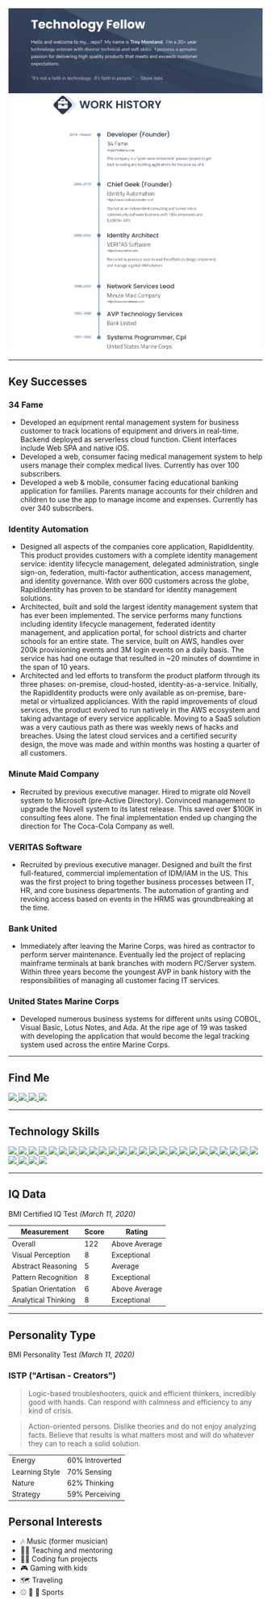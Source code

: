 <img src="github-banner.svg">
<img src="work-history.svg">

---

## Key Successes

### 34 Fame
- Developed an equipment rental management system for business customer to track locations of equipment and drivers in real-time.  Backend deployed as serverless cloud function.  Client interfaces include Web SPA and native iOS.
- Developed a web, consumer facing medical management system to help users manage their complex medical lives.  Currently has over 100 subscribers.
- Developed a web & mobile, consumer facing educational banking application for families.  Parents manage accounts for their children and children to use the app to manage income and expenses.  Currently has over 340 subscribers.

### Identity Automation
- Designed all aspects of the companies core application, RapidIdentity.  This product provides customers with a complete identity management service: identity lifecycle management, delegated administration, single sign-on, federation, multi-factor authentication, access management, and identity governance.  With over 600 customers across the globe, RapidIdentity has proven to be standard for identity management solutions.
- Architected, built and sold the largest identity management system that has ever been implemented.  The service performs many functions including identity lifecycle management, federated identity management, and application portal, for school districts and charter schools for an entire state.  The service, built on AWS, handles over 200k provisioning events and 3M login events on a daily basis.  The service has had one outage that resulted in ~20 minutes of downtime in the span of 10 years.
- Architected and led efforts to transform the product platform through its three phases:  on-premise, cloud-hosted, identity-as-a-service.  Initially, the RapidIdentity products were only available as on-premise, bare-metal or virtualized appliciances.  With the rapid improvements of cloud services, the product evolved to run natively in the AWS ecosystem and taking advantage of every service applicable.  Moving to a SaaS solution was a very cautious path as there was weekly news of hacks and breaches.  Using the latest cloud services and a certified security design, the move was made and within months was hosting a quarter of all customers.

### Minute Maid Company
- Recruited by previous executive manager.  Hired to migrate old Novell system to Microsoft (pre-Active Directory).  Convinced management to upgrade the Novell system to its latest release.  This saved over $100K in consulting fees alone.  The final implementation ended up changing the direction for The Coca-Cola Company as well.

### VERITAS Software
- Recruited by previous executive manager.  Designed and built the first full-featured, commercial implementation of IDM/IAM in the US.  This was the first project to bring together business processes between IT, HR, and core business departments.  The automation of granting and revoking access based on events in the HRMS was groundbreaking at the time.

### Bank United
- Immediately after leaving the Marine Corps, was hired as contractor to perform server maintenance.  Eventually led the project of replacing mainframe terminals at bank branches with modern PC/Server system.  Within three years become the youngest AVP in bank history with the responsibilities of managing all customer facing IT services.

### United States Marine Corps
- Developed numerous business systems for different units using COBOL, Visual Basic, Lotus Notes, and Ada.  At the ripe age of 19 was tasked with developing the application that would become the legal tracking system used across the entire Marine Corps.

---

## Find Me

<p>
  <a href="https://discordapp.com/users/377648989627219969">
    <img src="https://img.shields.io/badge/Discord-7289DA?style=for-the-badge&logo=discord&logoColor=white" />
  </a>
  <a href="https://github.com/tmoreland72">
    <img src="https://img.shields.io/badge/GitHub-100000?style=for-the-badge&logo=github&logoColor=white" />
  </a>
  <a href="https://www.linkedin.com/in/troy-moreland/">
    <img src="https://img.shields.io/badge/LinkedIn-0A66C2?style=for-the-badge&logo=linkedin&logoColor=white" />
  </a>
  <a href="https://medium.com/@graypes">
    <img src="https://img.shields.io/badge/medium-000000?style=for-the-badge&logo=medium&logoColor=white" />
  </a>
</p>

---

## Technology Skills

<p>
  <a href="https://www.algolia.com">
    <img src="https://img.shields.io/badge/algolia-5468FF?style=for-the-badge&logo=algolia&logoColor=white" />
  </a>
  <a href="https://aws.amazon.com">
    <img src="https://img.shields.io/badge/Amazon-232F3E?style=for-the-badge&logo=amazonaws&logoColor=white" />
  </a>

  <a href="https://getbootstrap.com">
    <img src="https://img.shields.io/badge/bootstrap-7952B3?style=for-the-badge&logo=bootstrap&logoColor=white" />
  </a>

  <a href="https://chartjs.org">
    <img src="https://img.shields.io/badge/chartjs-FF6384?style=for-the-badge&logo=chartdotjs&logoColor=white" />
  </a>

  <a href="https://cypress.io">
    <img src="https://img.shields.io/badge/cypress-17202C?style=for-the-badge&logo=cypress&logoColor=white" />
  </a>

  <a href="https://electronjs.org">
    <img src="https://img.shields.io/badge/electron-47848F?style=for-the-badge&logo=electron&logoColor=white" />
  </a>

  <a href="https://expressjs.com">
    <img src="https://img.shields.io/badge/Express.js-404D59?style=for-the-badge&logo=express&logoColor=white" />
  </a>

  <a href="https://figma.com">
    <img src="https://img.shields.io/badge/figma-F24E1E?style=for-the-badge&logo=figma&logoColor=white" />
  </a>

  <a href="https://firebase.google.com">
    <img src="https://img.shields.io/badge/Firebase-FFCA28?style=for-the-badge&logo=Firebase&logoColor=black" />
  </a>

  <a href="https://git-scm.com">
    <img src="https://img.shields.io/badge/git-F05032?style=for-the-badge&logo=git&logoColor=white" />
  </a>

  <a href="https://cloud.google.com">
    <img src="https://img.shields.io/badge/Google-4285F4?style=for-the-badge&logo=googlecloud&logoColor=white" />
  </a>

  <a href="https://graphql.org">
    <img src="https://img.shields.io/badge/graphql-E10098?style=for-the-badge&logo=graphql&logoColor=white" />
  </a>

  <a href="https://javascript.com">
    <img src="https://img.shields.io/badge/javascript-F7DF1E?style=for-the-badge&logo=javascript&logoColor=black" />
  </a>

  <a href="https://jestjs.io">
    <img src="https://img.shields.io/badge/jest-C21325?style=for-the-badge&logo=jest&logoColor=white" />
  </a>

  <a href="https://json.org">
    <img src="https://img.shields.io/badge/json-000000?style=for-the-badge&logo=json&logoColor=white" />
  </a>

  <a href="https://mongodb.com">
    <img src="https://img.shields.io/badge/mongodb-47A248?style=for-the-badge&logo=mongodb&logoColor=white" />
  </a>

  <a href="https://www.mysql.com">
    <img src="https://img.shields.io/badge/mysql-4479A1?style=for-the-badge&logo=mysql&logoColor=white" />
  </a>

  <a href="https://nestjs.com">
    <img src="https://img.shields.io/badge/nestjs-E0234E?style=for-the-badge&logo=nestjs&logoColor=white" />
  </a>

  <a href="https://nodejs.org">
    <img src="https://img.shields.io/badge/Node.js-43853D?style=for-the-badge&logo=node.js&logoColor=white" />
  </a>

  <a href="https://php.net">
    <img src="https://img.shields.io/badge/php-777BB4?style=for-the-badge&logo=php&logoColor=white" />
  </a>

  <a href="https://www.postgresql.org">
    <img src="https://img.shields.io/badge/postgresql-4169E1?style=for-the-badge&logo=postgresql&logoColor=white" />
  </a>

  <a href="https://python.org">
    <img src="https://img.shields.io/badge/python-3776AB?style=for-the-badge&logo=pyton&logoColor=white" />
  </a>

  <a href="https://quasar.dev">
    <img src="https://img.shields.io/badge/Quasar-1976D2?style=for-the-badge&logo=quasar&logoColor=white" />
  </a>

  <a href="https://sass-lang.com">
    <img src="https://img.shields.io/badge/sass-CC6699?style=for-the-badge&logo=sass&logoColor=white" />
  </a>

  <a href="https://serverless.com">
    <img src="https://img.shields.io/badge/serverless-FD5750?style=for-the-badge&logo=serverless&logoColor=white" />
  </a>

  <a href="https://www.microsoft.com">
    <img src="https://img.shields.io/badge/sqlserver-CC2927?style=for-the-badge&logo=microsoftsqlserver&logoColor=white" />
  </a>

  <a href="https://typescriptlang.org">
    <img src="https://img.shields.io/badge/typescript-3178C6?style=for-the-badge&logo=typescript&logoColor=white" />
  </a>

  <a href="https://vuejs.org">
    <img src="https://img.shields.io/badge/Vue.js-35495E?style=for-the-badge&logo=vue.js&logoColor=4FC08D" />
  </a>

  <a href="https://xstate.js.org">
    <img src="https://img.shields.io/badge/xstate-2C3E50?style=for-the-badge&logo=xstate&logoColor=white" />
  </a>
</p>

---

## IQ Data
BMI Certified IQ Test _(March 11, 2020)_

| Measurement | Score | Rating |
| -------- | ----- | ------ |
| Overall | 122 | Above Average |
| Visual Perception | 8 | Exceptional |
| Abstract Reasoning | 5 | Average |
| Pattern Recognition | 8 | Exceptional |
| Spatian Orientation | 6 | Above Average |
| Analytical Thinking | 8 | Exceptional |

---

## Personality Type
BMI Personality Test _(March 11, 2020)_

### ISTP ("Artisan - Creators")

> Logic-based troubleshooters, quick and efficient thinkers, incredibly good with hands.  Can respond with calmness and efficiency to any kind of crisis.

> Action-oriented persons.  Dislike theories and do not enjoy analyzing facts. Believe that results is what matters most and will do whatever they can to reach a solid solution.

| | |
|-|-|
|Energy | 60% Introverted |
|Learning Style | 70% Sensing |
|Nature | 62% Thinking |
|Strategy | 59% Perceiving |

## Personal Interests
- :notes: Music (former musician)
- :man_teacher: Teaching and mentoring
- :technologist: Coding fun projects
- :video_game: Gaming with kids
- :world_map: Traveling
- :baseball: :football: :tennis: Sports